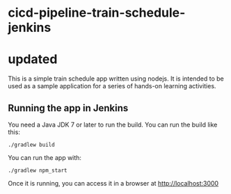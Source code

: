 # cicd-pipeline-train-schedule-jenkins
# updated
This is a simple train schedule app written using nodejs. It is intended to be used as a sample application for a series of hands-on learning activities.

## Running the app in Jenkins

You need a Java JDK 7 or later to run the build. You can run the build like this:

    ./gradlew build

You can run the app with:

    ./gradlew npm_start

Once it is running, you can access it in a browser at [http://localhost:3000](http://localhost:3000)

